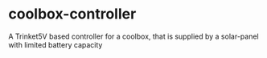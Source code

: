 # coolbox-controller
A Trinket5V based controller for a coolbox, that is supplied by a solar-panel with limited battery capacity
